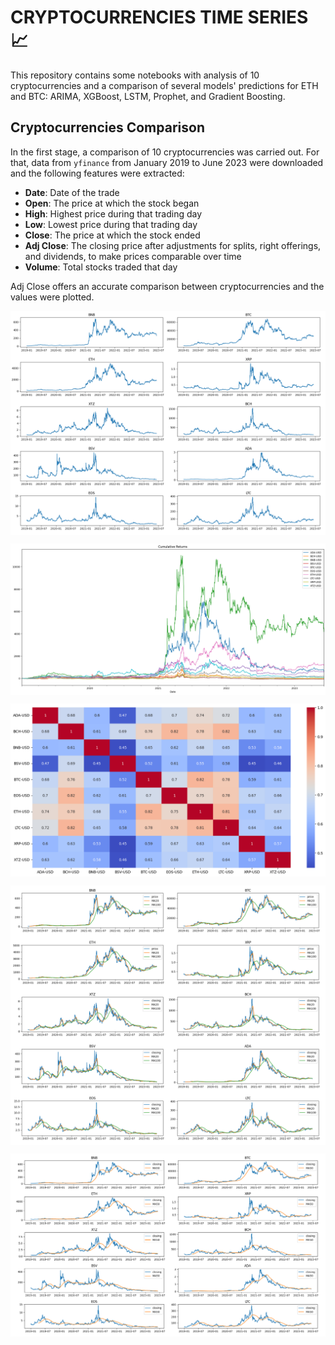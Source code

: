 # **CRYPTOCURRENCIES TIME SERIES** :chart_with_upwards_trend:

This repository contains some notebooks with analysis of 10 cryptocurrencies and a comparison of several models' predictions for ETH and BTC: ARIMA, XGBoost, LSTM, Prophet, and Gradient Boosting. 


## Cryptocurrencies Comparison

In the first stage, a comparison of 10 cryptocurrencies was carried out. For that, data from `yfinance` from January 2019 to June 2023 were downloaded and the following features were extracted:

- **Date**: Date of the trade
- **Open**: The price at which the stock began
- **High**: Highest price during that trading day
- **Low**: Lowest price during that trading day
- **Close**: The price at which the stock ended
- **Adj Close**: The closing price after adjustments for splits, right offerings, and dividends, to make prices comparable over time
- **Volume**: Total stocks traded that day

Adj Close offers an accurate comparison between cryptocurrencies and the values were plotted. 

<p align="center">
<img align="center" src="./EDA_notebooks/images/10_currencies.png"> 

</p>

<p align="center">
<img align="center" src="./EDA_notebooks/images/cum_returns.png"> 

</p>


</p>

<p align="center">
<img align="center" src="./EDA_notebooks/images/heatmap.png"> 

</p>


</p>

<p align="center">
<img align="center"src="./EDA_notebooks/images/ma20_100.png"> 

</p>


</p>

<p align="center">
<img align="center"  src="./EDA_notebooks/images/ma50.png"> 

</p>
